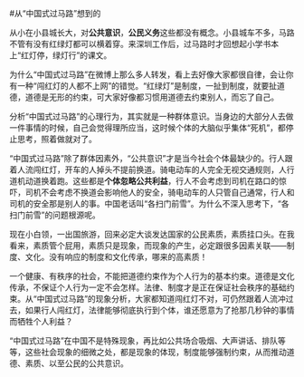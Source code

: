 #从“中国式过马路”想到的

从小在小县城长大，对**公共意识**，**公民义务**这些都没有概念。小县城车不多，马路不管有没有红绿灯都可以横着穿。来深圳工作后，过马路时才回想起小学书本上“红灯停，绿灯行”的课文。

为什么“中国式过马路”在微博上那么多人转发，看上去好像大家都很自律，会让你有一种“闯红灯的人都不上网”的错觉。“红绿灯”是制度，一扯到制度，就要扯道德，道德是无形的约束，可大家好像都习惯用道德去约束别人，而忘了自己。

分析“中国式过马路”的心理行为，其实就是一种群体意识。当身边的大部分人去做一件事情的时候，自己会觉得理所应当，这时候个体的大脑似乎集体“死机”，都停止思考，照着做就对了。

“中国式过马路”除了群体因素外，“公共意识”才是当今社会个体最缺少的。行人跟着人流闯红灯，开车的人掉头不提前换道。骑电动车的人完全无视交通规则，人行道机动道换着跑。这些都是**个体忽略公共利益**，行人不会考虑到司机在路口的惊吓，司机不会考虑不换道会影响他人的安全，骑电动车的人只管自己通常，行人和司机的安全那是别人的事。中国老话叫“各扫门前雪”。为什么不深入思考下，“各扫门前雪”的问题根源呢。

现在小白领，一出国旅游，回来必定大谈发达国家的公民素质，素质挂口头。在我看来，素质管个屁用，素质只是现象，而现象的产生，必定跟很多因素关联——制度、文化。没有响应的制度和文化传承，哪来的高素质！

一个健康、有秩序的社会，不能把道德约束作为个人行为的基本约束。道德是文化传承，不保证个人行为一定不会怎样。法律、制度才是正在保证社会秩序的基础约束。从“中国式过马路”的现象分析，大家都知道闯红灯不对，可仍然跟着人流冲过去，如果行人闯红灯，法律能够彻底执行到个体，谁还愿意为了抢那几秒钟的事情而牺牲个人利益？

“中国式过马路”在中国不是特殊现象，再比如公共场合吸烟、大声讲话、排队等等，这些社会现象的细微之处，都是现象的体现，制度能够强制约束，从而推动道德、素质、以至公民的公共意识。